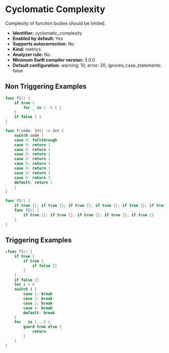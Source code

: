 # Cyclomatic Complexity

Complexity of function bodies should be limited.

* **Identifier:** cyclomatic_complexity
* **Enabled by default:** Yes
* **Supports autocorrection:** No
* **Kind:** metrics
* **Analyzer rule:** No
* **Minimum Swift compiler version:** 3.0.0
* **Default configuration:** warning: 10, error: 20, ignores_case_statements: false

## Non Triggering Examples

```swift
func f1() {
    if true {
        for _ in 1..5 { }
    }
    if false { }
}
```

```swift
func f(code: Int) -> Int {
    switch code {
    case 0: fallthrough
    case 0: return 1
    case 0: return 1
    case 0: return 1
    case 0: return 1
    case 0: return 1
    case 0: return 1
    case 0: return 1
    case 0: return 1
    default: return 1
    }
}
```

```swift
func f1() {
    if true {}; if true {}; if true {}; if true {}; if true {}; if true {}
    func f2() {
        if true {}; if true {}; if true {}; if true {}; if true {}
    }
}
```

## Triggering Examples

```swift
↓func f1() {
    if true {
        if true {
            if false {}
        }
    }
    if false {}
    let i = 0
    switch i {
        case 1: break
        case 2: break
        case 3: break
        case 4: break
        default: break
    }
    for _ in 1...5 {
        guard true else {
            return
        }
    }
}
```